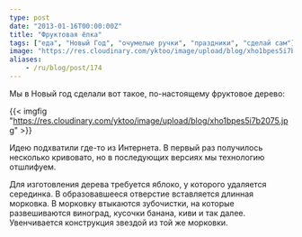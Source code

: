 ```yaml
---
type: post
date: "2013-01-16T00:00:00Z"
title: "Фруктовая ёлка"
tags: ["еда", "Новый Год", "очумелые ручки", "праздники", "сделай сам"]
image: "https://res.cloudinary.com/yktoo/image/upload/blog/xho1bpes5i7b2075.jpg"
aliases:
    - /ru/blog/post/174
---
```


Мы в Новый год сделали вот такое, по-настоящему фруктовое дерево:

{{< imgfig "https://res.cloudinary.com/yktoo/image/upload/blog/xho1bpes5i7b2075.jpg" >}}

<!--more-->

Идею подхватили где-то из Интернета. В первый раз получилось несколько кривовато, но в последующих версиях мы технологию отшлифуем.

Для изготовления дерева требуется яблоко, у которого удаляется серединка. В образовавшееся отверстие вставляется длинная морковка. В морковку втыкаются зубочистки, на которые развешиваются виноград, кусочки банана, киви и так далее. Увенчивается конструкция звездой из той же морковки.
